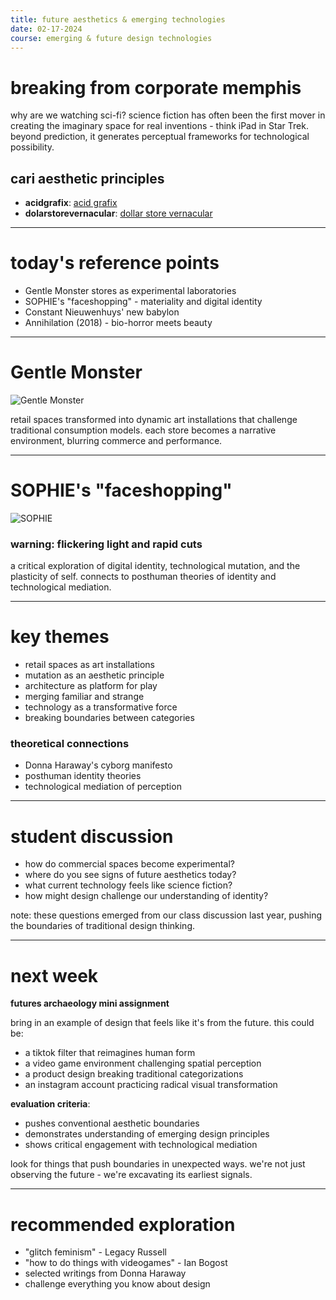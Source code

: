 ```yaml
---
title: future aesthetics & emerging technologies
date: 02-17-2024
course: emerging & future design technologies
---
```


# breaking from corporate memphis

why are we watching sci-fi? science fiction has often been the first mover in creating the imaginary space for real inventions - think iPad in Star Trek. beyond prediction, it generates perceptual frameworks for technological possibility.

## cari aesthetic principles
* **acidgrafix**: [acid grafix](https://cari.institute/aesthetics/acidgrafix)
* **dolarstorevernacular**: [dollar store vernacular](https://cari.institute/aesthetics/dollar-store-vernacular)

---

# today's reference points

* Gentle Monster stores as experimental laboratories
* SOPHIE's "faceshopping" - materiality and digital identity
* Constant Nieuwenhuys' new babylon
* Annihilation (2018) - bio-horror meets beauty

---

# Gentle Monster
![Gentle Monster](https://web-resource.gentlemonster.com/event/1716253628.jpg)

retail spaces transformed into dynamic art installations that challenge traditional consumption models. each store becomes a narrative environment, blurring commerce and performance.

---

# SOPHIE's "faceshopping"
![SOPHIE](https://youtu.be/es9-P1SOeHU?si=ue0NV2mF_VKVK0oP)
### warning: flickering light and rapid cuts

a critical exploration of digital identity, technological mutation, and the plasticity of self. connects to posthuman theories of identity and technological mediation.

---

# key themes

* retail spaces as art installations
* mutation as an aesthetic principle
* architecture as platform for play
* merging familiar and strange
* technology as a transformative force
* breaking boundaries between categories

### theoretical connections
* Donna Haraway's cyborg manifesto
* posthuman identity theories
* technological mediation of perception

---

# student discussion

* how do commercial spaces become experimental?
* where do you see signs of future aesthetics today?
* what current technology feels like science fiction?
* how might design challenge our understanding of identity?

note: these questions emerged from our class discussion last year, pushing the boundaries of traditional design thinking.

---

# next week

**futures archaeology mini assignment**

bring in an example of design that feels like it's from the future. this could be:
* a tiktok filter that reimagines human form
* a video game environment challenging spatial perception
* a product design breaking traditional categorizations
* an instagram account practicing radical visual transformation

**evaluation criteria**:
* pushes conventional aesthetic boundaries
* demonstrates understanding of emerging design principles
* shows critical engagement with technological mediation

look for things that push boundaries in unexpected ways. we're not just observing the future - we're excavating its earliest signals.

---

# recommended exploration

* "glitch feminism" - Legacy Russell
* "how to do things with videogames" - Ian Bogost
* selected writings from Donna Haraway
* challenge everything you know about design